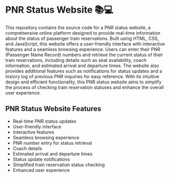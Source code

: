 # PNR Status Website 📚💻
This repository contains the source code for a PNR status website, a comprehensive online platform designed to provide real-time information about the status of passenger train reservations. Built using HTML, CSS, and JavaScript, this website offers a user-friendly interface with interactive features and a seamless browsing experience. Users can enter their PNR (Passenger Name Record) numbers and retrieve the current status of their train reservations, including details such as seat availability, coach information, and estimated arrival and departure times. The website also provides additional features such as notifications for status updates and a history log of previous PNR inquiries for easy reference. With its intuitive design and efficient functionality, this PNR status website aims to simplify the process of checking train reservation statuses and enhance the overall user experience.


## PNR Status Website Features

- Real-time PNR status updates
- User-friendly interface
- Interactive features
- Seamless browsing experience
- PNR number entry for status retrieval
- Coach details
- Estimated arrival and departure times
- Status update notifications
- Simplified train reservation status checking
- Enhanced user experience



